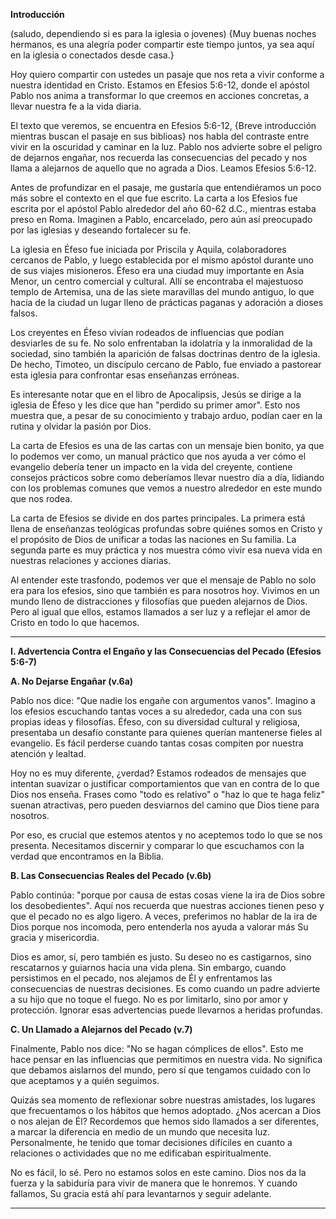 **Introducción**

(saludo, dependiendo si es para la iglesia o jovenes) {Muy buenas noches hermanos, es una alegría poder compartir este tiempo juntos, ya sea aquí en la iglesia o conectados desde casa.}

Hoy quiero compartir con ustedes un pasaje que nos reta a vivir conforme a nuestra identidad en Cristo. Estamos en Efesios 5:6-12, donde el apóstol Pablo nos anima a transformar lo que creemos en acciones concretas, a llevar nuestra fe a la vida diaria.

El texto que veremos, se encuentra en Efesios 5:6-12, {Breve introducción mientras buscan el pasaje en sus biblioas} nos habla del contraste entre vivir en la oscuridad y caminar en la luz. Pablo nos advierte sobre el peligro de dejarnos engañar, nos recuerda las consecuencias del pecado y nos llama a alejarnos de aquello que no agrada a Dios. Leamos Efesios 5:6-12.

Antes de profundizar en el pasaje, me gustaría que entendiéramos un poco más sobre el contexto en el que fue escrito. La carta a los Efesios fue escrita por el apóstol Pablo alrededor del año 60-62 d.C., mientras estaba preso en Roma. Imaginen a Pablo, encarcelado, pero aún así preocupado por las iglesias y deseando fortalecer su fe.

La iglesia en Éfeso fue iniciada por Priscila y Aquila, colaboradores cercanos de Pablo, y luego establecida por el mismo apóstol durante uno de sus viajes misioneros. Éfeso era una ciudad muy importante en Asia Menor, un centro comercial y cultural. Allí se encontraba el majestuoso templo de Artemisa, una de las siete maravillas del mundo antiguo, lo que hacía de la ciudad un lugar lleno de prácticas paganas y adoración a dioses falsos.

Los creyentes en Éfeso vivían rodeados de influencias que podían desviarles de su fe. No solo enfrentaban la idolatría y la inmoralidad de la sociedad, sino también la aparición de falsas doctrinas dentro de la iglesia. De hecho, Timoteo, un discípulo cercano de Pablo, fue enviado a pastorear esta iglesia para confrontar esas enseñanzas erróneas.

Es interesante notar que en el libro de Apocalipsis, Jesús se dirige a la iglesia de Éfeso y les dice que han "perdido su primer amor". Esto nos muestra que, a pesar de su conocimiento y trabajo arduo, podían caer en la rutina y olvidar la pasión por Dios.

La carta de Efesios es una de las cartas con un mensaje bien bonito, ya que lo podemos ver como, un manual práctico que nos ayuda a ver cómo el evangelio debería tener un impacto en la vida del creyente, contiene consejos prácticos sobre como deberíamos llevar nuestro día a día, lidiando con los problemas comunes que vemos a nuestro alrededor en este mundo que nos rodea.

La carta de Efesios se divide en dos partes principales. La primera está llena de enseñanzas teológicas profundas sobre quiénes somos en Cristo y el propósito de Dios de unificar a todas las naciones en Su familia. La segunda parte es muy práctica y nos muestra cómo vivir esa nueva vida en nuestras relaciones y acciones diarias.

Al entender este trasfondo, podemos ver que el mensaje de Pablo no solo era para los efesios, sino que también es para nosotros hoy. Vivimos en un mundo lleno de distracciones y filosofías que pueden alejarnos de Dios. Pero al igual que ellos, estamos llamados a ser luz y a reflejar el amor de Cristo en todo lo que hacemos.

---

**I. Advertencia Contra el Engaño y las Consecuencias del Pecado (Efesios 5:6-7)**

**A. No Dejarse Engañar (v.6a)**

Pablo nos dice: "Que nadie los engañe con argumentos vanos". Imagino a los efesios escuchando tantas voces a su alrededor, cada una con sus propias ideas y filosofías. Éfeso, con su diversidad cultural y religiosa, presentaba un desafío constante para quienes querían mantenerse fieles al evangelio. Es fácil perderse cuando tantas cosas compiten por nuestra atención y lealtad.

Hoy no es muy diferente, ¿verdad? Estamos rodeados de mensajes que intentan suavizar o justificar comportamientos que van en contra de lo que Dios nos enseña. Frases como "todo es relativo" o "haz lo que te haga feliz" suenan atractivas, pero pueden desviarnos del camino que Dios tiene para nosotros.

Por eso, es crucial que estemos atentos y no aceptemos todo lo que se nos presenta. Necesitamos discernir y comparar lo que escuchamos con la verdad que encontramos en la Biblia.

**B. Las Consecuencias Reales del Pecado (v.6b)**

Pablo continúa: "porque por causa de estas cosas viene la ira de Dios sobre los desobedientes". Aquí nos recuerda que nuestras acciones tienen peso y que el pecado no es algo ligero. A veces, preferimos no hablar de la ira de Dios porque nos incomoda, pero entenderla nos ayuda a valorar más Su gracia y misericordia.

Dios es amor, sí, pero también es justo. Su deseo no es castigarnos, sino rescatarnos y guiarnos hacia una vida plena. Sin embargo, cuando persistimos en el pecado, nos alejamos de Él y enfrentamos las consecuencias de nuestras decisiones. Es como cuando un padre advierte a su hijo que no toque el fuego. No es por limitarlo, sino por amor y protección. Ignorar esas advertencias puede llevarnos a heridas profundas.

**C. Un Llamado a Alejarnos del Pecado (v.7)**

Finalmente, Pablo nos dice: "No se hagan cómplices de ellos". Esto me hace pensar en las influencias que permitimos en nuestra vida. No significa que debamos aislarnos del mundo, pero sí que tengamos cuidado con lo que aceptamos y a quién seguimos.

Quizás sea momento de reflexionar sobre nuestras amistades, los lugares que frecuentamos o los hábitos que hemos adoptado. ¿Nos acercan a Dios o nos alejan de Él? Recordemos que hemos sido llamados a ser diferentes, a marcar la diferencia en medio de un mundo que necesita luz. Personalmente, he tenido que tomar decisiones difíciles en cuanto a relaciones o actividades que no me edificaban espiritualmente.

No es fácil, lo sé. Pero no estamos solos en este camino. Dios nos da la fuerza y la sabiduría para vivir de manera que le honremos. Y cuando fallamos, Su gracia está ahí para levantarnos y seguir adelante.

---
